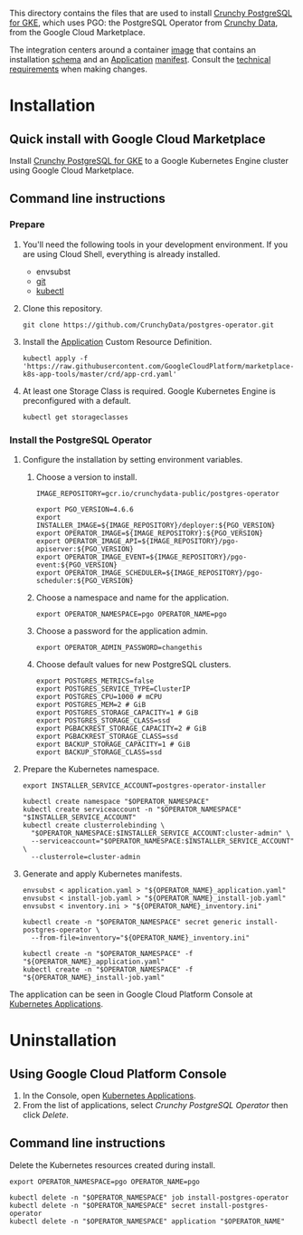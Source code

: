 This directory contains the files that are used to install [Crunchy PostgreSQL for GKE][gcp-details],
which uses PGO: the PostgreSQL Operator from [Crunchy Data][crunchy-data], from the Google Cloud Marketplace.

The integration centers around a container [image](./Dockerfile) that contains an installation
[schema](./schema.yaml) and an [Application][k8s-app] [manifest](./application.yaml).
Consult the [technical requirements][gcp-k8s-requirements] when making changes.

[crunchy-data]: https://www.crunchydata.com
[k8s-app]: https://github.com/kubernetes-sigs/application/
[gcp-k8s]: https://cloud.google.com/marketplace/docs/kubernetes-apps/
[gcp-k8s-requirements]: https://cloud.google.com/marketplace/docs/partners/kubernetes-solutions/create-app-package
[gcp-k8s-tool-images]: https://console.cloud.google.com/gcr/images/cloud-marketplace-tools
[gcp-k8s-tool-repository]: https://github.com/GoogleCloudPlatform/marketplace-k8s-app-tools
[gcp-details]: https://console.cloud.google.com/marketplace/details/crunchydata/crunchy-postgresql-operator


# Installation

## Quick install with Google Cloud Marketplace

Install [Crunchy PostgreSQL for GKE][gcp-details] to a Google Kubernetes Engine cluster using
Google Cloud Marketplace.

## Command line instructions

### Prepare

1. You'll need the following tools in your development environment. If you are using Cloud Shell,
   everything is already installed.

   - envsubst
   - [git](https://git-scm.com/book/en/v2/Getting-Started-Installing-Git)
   - [kubectl](https://kubernetes.io/docs/reference/kubectl/overview/)

2. Clone this repository.

   ```shell
   git clone https://github.com/CrunchyData/postgres-operator.git
   ```

3. Install the [Application][k8s-app] Custom Resource Definition.

   ```shell
   kubectl apply -f 'https://raw.githubusercontent.com/GoogleCloudPlatform/marketplace-k8s-app-tools/master/crd/app-crd.yaml'
   ```

4. At least one Storage Class is required. Google Kubernetes Engine is preconfigured with a default.

   ```shell
   kubectl get storageclasses
   ```

### Install the PostgreSQL Operator

1. Configure the installation by setting environment variables.

   1. Choose a version to install.

      ```shell
      IMAGE_REPOSITORY=gcr.io/crunchydata-public/postgres-operator

      export PGO_VERSION=4.6.6
      export INSTALLER_IMAGE=${IMAGE_REPOSITORY}/deployer:${PGO_VERSION}
      export OPERATOR_IMAGE=${IMAGE_REPOSITORY}:${PGO_VERSION}
      export OPERATOR_IMAGE_API=${IMAGE_REPOSITORY}/pgo-apiserver:${PGO_VERSION}
      export OPERATOR_IMAGE_EVENT=${IMAGE_REPOSITORY}/pgo-event:${PGO_VERSION}
      export OPERATOR_IMAGE_SCHEDULER=${IMAGE_REPOSITORY}/pgo-scheduler:${PGO_VERSION}
      ```

   2. Choose a namespace and name for the application.

      ```shell
      export OPERATOR_NAMESPACE=pgo OPERATOR_NAME=pgo
      ```

   2. Choose a password for the application admin.

      ```shell
      export OPERATOR_ADMIN_PASSWORD=changethis
      ```

   4. Choose default values for new PostgreSQL clusters.

      ```shell
      export POSTGRES_METRICS=false
      export POSTGRES_SERVICE_TYPE=ClusterIP
      export POSTGRES_CPU=1000 # mCPU
      export POSTGRES_MEM=2 # GiB
      export POSTGRES_STORAGE_CAPACITY=1 # GiB
      export POSTGRES_STORAGE_CLASS=ssd
      export PGBACKREST_STORAGE_CAPACITY=2 # GiB
      export PGBACKREST_STORAGE_CLASS=ssd
      export BACKUP_STORAGE_CAPACITY=1 # GiB
      export BACKUP_STORAGE_CLASS=ssd
      ```

2. Prepare the Kubernetes namespace.

   ```shell
   export INSTALLER_SERVICE_ACCOUNT=postgres-operator-installer

   kubectl create namespace "$OPERATOR_NAMESPACE"
   kubectl create serviceaccount -n "$OPERATOR_NAMESPACE" "$INSTALLER_SERVICE_ACCOUNT"
   kubectl create clusterrolebinding \
     "$OPERATOR_NAMESPACE:$INSTALLER_SERVICE_ACCOUNT:cluster-admin" \
     --serviceaccount="$OPERATOR_NAMESPACE:$INSTALLER_SERVICE_ACCOUNT" \
     --clusterrole=cluster-admin
   ```

3. Generate and apply Kubernetes manifests.

   ```shell
   envsubst < application.yaml > "${OPERATOR_NAME}_application.yaml"
   envsubst < install-job.yaml > "${OPERATOR_NAME}_install-job.yaml"
   envsubst < inventory.ini > "${OPERATOR_NAME}_inventory.ini"

   kubectl create -n "$OPERATOR_NAMESPACE" secret generic install-postgres-operator \
     --from-file=inventory="${OPERATOR_NAME}_inventory.ini"

   kubectl create -n "$OPERATOR_NAMESPACE" -f "${OPERATOR_NAME}_application.yaml"
   kubectl create -n "$OPERATOR_NAMESPACE" -f "${OPERATOR_NAME}_install-job.yaml"
   ```

The application can be seen in Google Cloud Platform Console at [Kubernetes Applications][].

[Kubernetes Applications]: https://console.cloud.google.com/kubernetes/application


# Uninstallation

## Using Google Cloud Platform Console

1. In the Console, open [Kubernetes Applications][].
2. From the list of applications, select _Crunchy PostgreSQL Operator_ then click _Delete_.

## Command line instructions

Delete the Kubernetes resources created during install.

```shell
export OPERATOR_NAMESPACE=pgo OPERATOR_NAME=pgo

kubectl delete -n "$OPERATOR_NAMESPACE" job install-postgres-operator
kubectl delete -n "$OPERATOR_NAMESPACE" secret install-postgres-operator
kubectl delete -n "$OPERATOR_NAMESPACE" application "$OPERATOR_NAME"
```
